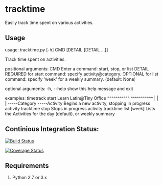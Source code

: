 # tracktime
Easily track time spent on various activities.

## Usage
usage: tracktime.py [-h] CMD [DETAIL [DETAIL ...]]

Track time spent on activities.

positional arguments:
  CMD         Enter a command: start, stop, or list
  DETAIL      REQUIRED for start command: specify activity@category. OPTIONAL
              for list command: specify 'week' for a weekly summary. (default:
              None)

optional arguments:
  -h, --help  show this help message and exit

examples:
    timetrack start Learn Latin@Tiny Office
                    ^^^^^^^^^^^ ^^^^^^^^^^^
                        |         |
                        |         \-----Category
                        \-----Activity
            Begins a new activity, stopping in progress activity
    tracktime stop
            Stops in progress activity
    tracktime list [week]
            Lists the Activities for the day (default), or weekly summary

## Continious Integration Status:

[![Build Status](https://travis-ci.org/amattheisen/tracktime.svg?branch=master)](https://travis-ci.org/amattheisen/tracktime)

[![Coverage Status](https://coveralls.io/repos/github/amattheisen/tracktime/badge.svg?branch=master)](https://coveralls.io/github/amattheisen/tracktime?branch=master)

## Requirements

1. Python 2.7 or 3.x
